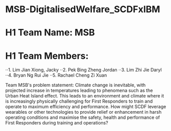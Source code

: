 # MSB-DigitalisedWelfare_SCDFxIBM
# H1 Team Name: MSB
# H1 Team Members:
⋅⋅1. Lim Jian Xiong, Jacky
⋅⋅2. Pek Bing Zheng Jordan
⋅⋅3. Lim Zhi Jie Daryl
⋅⋅4. Bryan Ng Rui Jie
⋅⋅5. Rachael Cheng Zi Xuan

Team MSB's problem statement: Climate change is inevitable, with projected increase in temperatures leading to phenomena such as the Urban Heat Island effect. This leads to an environment and climate where it is increasingly physically challenging for First Responders to train and operate to maximum efficiency and performance. How might SCDF leverage wearables or other technologies to provide relief or enhancement in harsh operating conditions and maximise the safety, health and performance of First Responders during training and operations?
